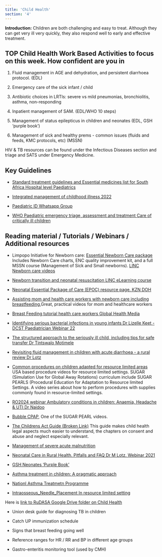 ```yaml
---
title: 'Child Health'
section: '4'
---
```


**Introduction:**  Children are both challenging and easy to treat. Although they can get very ill very quickly, they also respond well to early and effective treatment.

## TOP Child Health Work Based Activities to focus on this week. How confident are you in

1. Fluid management in AGE and dehydration, and persistent diarrhoea protocol. (EDL)

2. Emergency care of the sick infant / child

3. Antibiotic choices in LRTIs: severe vs mild pneumonias, bronchiolitis, asthma, non-responding

4. Inpatient management of SAM. (EDL/WHO 10 steps)

5. Management of status epilepticus in children and neonates (EDL, GSH ‘purple book’)

6. Management of sick and healthy prems - common issues (fluids and feeds, KMC protocols, etc) (MSSN)

HIV & TB resources can be found under the Infectious Diseases section and triage and SATS under Emergency Medicine.

## Key Guidelines

* [Standard treatment guidelines and Essential medicines list for South Africa Hospital level Paediatrics](https://knowledgehub.health.gov.za/elibrary/hospital-level-paediatric-standard-treatment-guidelines-stgs-and-essential-medicines-list)

* [Integrated management of childhood illness 2022](https://knowledgehub.health.gov.za/elibrary/integrated-management-childhood-illness-2022)

* [Paediatric ID Whatsapp Group](https://chat.whatsapp.com/KZX2OiPxQwsIrsMSr4cIqX)

* [WHO Paediatric emergency triage, assessment and treatment Care of critically ill children](https://apps.who.int/iris/bitstream/handle/10665/204463/9789241510219_eng.pdf)

## Reading material / Tutorials / Webinars / Additional resources

* Limpopo Initiative for Newborn care: [Essential Newborn Care package](http://www.lincare.co.za/?page_id=1207) Includes Newborn Care charts, ENC quality improvement kit, and a full MSSN course (Management of Sick and Small newborns). [LINC Newborn care videos](https://www.youtube.com/@limpopoinitiativefornewbor511/featured)

* [Newborn transition and neonatal resuscitation LINC eLearning course](http://www.lincare.co.za/?page_id=1201)

* [Neonatal Essential Package of Care (EPOC) resource page. KZN DOH](http://www.kznhealth.gov.za/neonates/ess-pack/essential-package.htm)

* [Assisting mom and health care workers with newborn care including breastfeeding](https://globalhealthmedia.org/videos/),Great, practical videos for mom and healthcare workers

* [Breast Feeding tutorial health care workers Global Health Media](https://globalhealthmedia.org/videos/the-breastfeeding-method/)

* [Identifying serious bacterial infections in young infants Dr Lizelle Keet - DCST Paediatrician Webinar 22](https://youtu.be/jfrWM_U89fQ)

* [The structured approach to the seriously ill child, including tips for safe transfer Dr Tintswalo Motimele](https://youtu.be/Yl7eht7d3uI)

* [Revisiting fluid management in children with acute diarrhoea - a rural review Dr Lotz](https://www.youtube.com/watch?v=F_YGxnIlLog)

* [Common procedures on children adapted for resource limited areas](https://sugarprep.org/videos/) USA based procedure videos for resource limited settings. SUGAR (Simulation Use for Global Away Rotations) curriculum include SUGAR PEARLS (Procedural Education for Adaptation to Resource limited Settings. A video series about how to perform procedures with supplies commonly found in resource-limited settings.

* [RO2024 webinar Ambulatory conditions in children: Anaemia, Headache & UTI Dr Naidoo](https://www.youtube.com/watch?v=xNwi25JhO_0)

* [Bubble CPAP](https://sugarprep.org/videos/#Bubble_CPAP), One of the SUGAR PEARL videos.

* [The Childrens Act Guide (Broken Link)](http://www.ci.uct.ac.za/sites/default/files/image_tool/images/367/publication/2013/Childrens%20Act%20Guide%20for%20Health%20Professionals%202013.pdf) This guide makes child health legal aspects much easier to understand, the chapters on consent and abuse and neglect especially relevant.

* [Management of severe acute malnutrition](http://www.samj.org.za/index.php/samj/article/view/10072)

* [Neonatal Care in Rural Health. Pitfalls and FAQ Dr M Lotz. Webinar 2021](https://youtu.be/aXqzO7EaDO4)

* [GSH Neonates ‘Purple Book’](https://neonatalguidelines.com)

* [Asthma treatment in children: A pragmatic approach](https://allsa.org/wp-content/uploads/2019/03/Asthma-treatment-in-children-a-pragatic-approach.pdf)

* [Nationl Asthma Treatmetn Programme](https://www.asthmasa.org)

* [Intraosseous_Needle_Placement In resource limited setting](https://sugarprep.org/videos/#Intraosseous_Needle_Placement)

Here is [link to RuDASA Google Drive folder on Child Health](https://drive.google.com/drive/folders/1OSeEWybfm_FZ3ZJDlnvGGdlXHaZiHcq4?usp=sharing)

* Union desk guide for diagnosing TB in children

* Catch UP immunization schedule

* Signs that breast feeding going well

* Reference ranges for HR / RR and BP in different age groups

* Gastro-enteritis monitoring tool (used by CMH)

<!--
    This is a comment and is not displayed on the website. Do not alter this text between arrows (->).
    To change the content in this file, simply retype/ copy+paste any text above, as you would in a normal text file/ word document.

    The hashtag ( # ) symbols followed by a space and then text show a heading. The more #s you have, the smaller/"less important" the heading. You can add up to 6 # but we suggest max 4 #. make sure each heading is on a separate line.

    The single star ( * ) followed by a space and then text shows an item in a bulleted list. Make sure each item is on a separate line. 
    
    The number (e.g., "1." "2." etc.) followed by a space and then text shows an item in a numbered list. Make sure each item is on a separate line. 

    The text surrounded by double stars ( ** ) with no space show bold text.

    The text surrounded by single stars ( * ) with no space show italic text.

    Links are created by putting the text you want to show in square brackets ( [] ) followed by the link in round brackets ( () ). For example, [RuReSA](https://ruresa.org.za/) will show as RuReSA and link to the RuReSA website.

    Please refer to the "HOW TO USE" or "HOW TO USE SHORT" files for more information.
 -->
